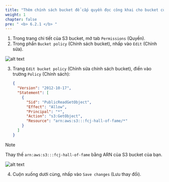 ```yaml
---
title: "Thêm chính sách bucket để cấp quyền đọc công khai cho bucket của bạn"
weight: 1
chapter: false
pre: " <b> 6.2.1 </b> "
---
```


1. Trong trang chi tiết của S3 bucket, mở tab `Permissions` (Quyền).
2. Trong phần `Bucket policy` (Chính sách bucket), nhấp vào `Edit` (Chỉnh sửa).

![alt text](/images/workshop-3/s3-bucket--permisions--block-public-access.png)

3. Trang `Edit bucket policy` (Chỉnh sửa chính sách bucket), điền vào trường `Policy` (Chính sách):

   ```json
   {
     "Version": "2012-10-17",
     "Statement": [
       {
         "Sid": "PublicReadGetObject",
         "Effect": "Allow",
         "Principal": "*",
         "Action": "s3:GetObject",
         "Resource": "arn:aws:s3:::fcj-hall-of-fame/*"
       }
     ]
   }
   ```

> [!NOTE]
> Thay thế `arn:aws:s3:::fcj-hall-of-fame` bằng ARN của S3 bucket của bạn.

![alt text](/images/workshop-3/s3-bucket--permisions--bucket-policy--grant-public-access.png)

4. Cuộn xuống dưới cùng, nhấp vào `Save changes` (Lưu thay đổi).
